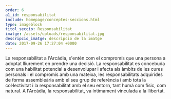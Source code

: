 ```yaml
---
order: 6
a1_id: responsabilitat
include: homepage/conceptes-seccions.html
type: imageblock
titol_seccio: Responsabilitat
imatge: /assets/uploads/responsabilitat.jpg
descripcio_imatge: descripció de la imatge
date: 2017-09-26 17:27:04 +0000
---
```


La responsabilitat a l'Arcàdia, s'entén com el compromís que una persona a adoptat lliurement en prendre una decisió.
La responsabilitat es concebuda com una habilitat potencial a desenvolupar i afecta als àmbits de les cures personals i el compromís amb una mateixa, les responsabilitats adquirides de forma assembleària amb el seu grup de referència i amb tota la col·lectivitat i la responsabilitat amb el seu entorn, tant humà com físic, com natural.
A l'Arcàdia, la responsabilitat, va íntimament vinculada a la llibertat.
